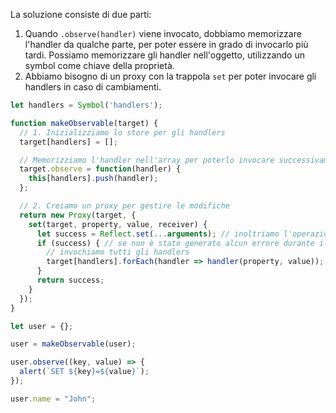 La soluzione consiste di due parti:

1. Quando `.observe(handler)` viene invocato, dobbiamo memorizzare l'handler da qualche parte, per poter essere in grado di invocarlo più tardi. Possiamo memorizzare gli handler nell'oggetto, utilizzando un symbol come chiave della proprietà.
2. Abbiamo bisogno di un proxy con la trappola `set` per poter invocare gli handlers in caso di cambiamenti.

```js run
let handlers = Symbol('handlers');

function makeObservable(target) {
  // 1. Inizializziamo lo store per gli handlers
  target[handlers] = [];

  // Memorizziamo l'handler nell'array per poterlo invocare successivamente
  target.observe = function(handler) {
    this[handlers].push(handler);
  };

  // 2. Creiamo un proxy per gestire le modifiche
  return new Proxy(target, {
    set(target, property, value, receiver) {
      let success = Reflect.set(...arguments); // inoltriamo l'operazione all'oggetto
      if (success) { // se non è stato generato alcun errore durante il cambiamento della proprietà
        // invochiamo tutti gli handlers
        target[handlers].forEach(handler => handler(property, value));
      }
      return success;
    }
  });
}

let user = {};

user = makeObservable(user);

user.observe((key, value) => {
  alert(`SET ${key}=${value}`);
});

user.name = "John";
```
